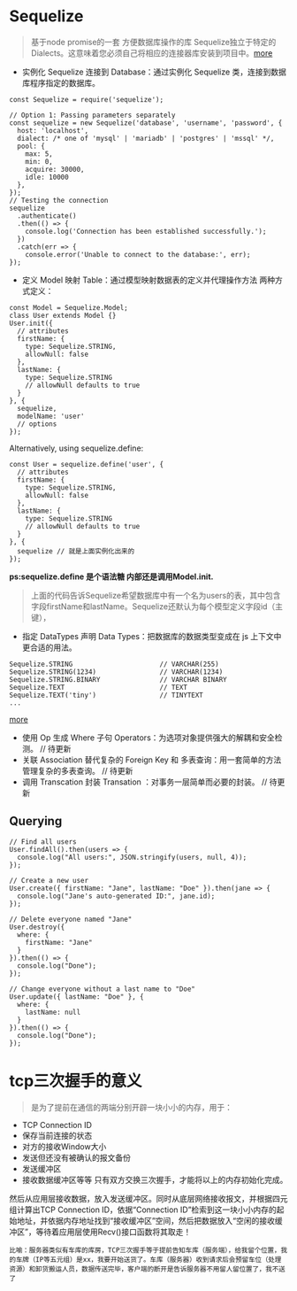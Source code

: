 # Sequelize
>基于node promise的一套 方便数据库操作的库
Sequelize独立于特定的Dialects。这意味着您必须自己将相应的连接器库安装到项目中。[more](https://sequelize.org/master/manual/dialects.html)




- 实例化 Sequelize 连接到 Database：通过实例化 Sequelize 类，连接到数据库程序指定的数据库。

```
const Sequelize = require('sequelize');

// Option 1: Passing parameters separately
const sequelize = new Sequelize('database', 'username', 'password', {
  host: 'localhost',
  dialect: /* one of 'mysql' | 'mariadb' | 'postgres' | 'mssql' */,
  pool: {
    max: 5,
    min: 0,
    acquire: 30000,
    idle: 10000
  },
});
// Testing the connection
sequelize
  .authenticate()
  .then(() => {
    console.log('Connection has been established successfully.');
  })
  .catch(err => {
    console.error('Unable to connect to the database:', err);
});

```
- 定义 Model 映射 Table：通过模型映射数据表的定义并代理操作方法
两种方式定义：
```
const Model = Sequelize.Model;
class User extends Model {}
User.init({
  // attributes
  firstName: {
    type: Sequelize.STRING,
    allowNull: false
  },
  lastName: {
    type: Sequelize.STRING
    // allowNull defaults to true
  }
}, {
  sequelize,
  modelName: 'user'
  // options
});
```
Alternatively, using sequelize.define:
```
const User = sequelize.define('user', {
  // attributes
  firstName: {
    type: Sequelize.STRING,
    allowNull: false
  },
  lastName: {
    type: Sequelize.STRING
    // allowNull defaults to true
  }
}, {
  sequelize // 就是上面实例化出来的
});

```
**ps:sequelize.define 是个语法糖 内部还是调用Model.init.**
>上面的代码告诉Sequelize希望数据库中有一个名为users的表，其中包含字段firstName和lastName。Sequelize还默认为每个模型定义字段id（主键），
- 指定 DataTypes 声明 Data Types：把数据库的数据类型变成在 js 上下文中更合适的用法。

```
Sequelize.STRING                      // VARCHAR(255)
Sequelize.STRING(1234)                // VARCHAR(1234)
Sequelize.STRING.BINARY               // VARCHAR BINARY
Sequelize.TEXT                        // TEXT
Sequelize.TEXT('tiny')                // TINYTEXT
...
```
[more](https://sequelize.org/master/manual/data-types.html)

- 使用 Op 生成 Where 子句 Operators：为选项对象提供强大的解耦和安全检测。
// 待更新
- 关联 Association 替代复杂的 Foreign Key 和 多表查询：用一套简单的方法管理复杂的多表查询。
// 待更新
- 调用 Transcation 封装 Transation ：对事务一层简单而必要的封装。
// 待更新




## Querying
```
// Find all users
User.findAll().then(users => {
  console.log("All users:", JSON.stringify(users, null, 4));
});

// Create a new user
User.create({ firstName: "Jane", lastName: "Doe" }).then(jane => {
  console.log("Jane's auto-generated ID:", jane.id);
});

// Delete everyone named "Jane"
User.destroy({
  where: {
    firstName: "Jane"
  }
}).then(() => {
  console.log("Done");
});

// Change everyone without a last name to "Doe"
User.update({ lastName: "Doe" }, {
  where: {
    lastName: null
  }
}).then(() => {
  console.log("Done");
});
```



# tcp三次握手的意义
>是为了提前在通信的两端分别开辟一块小小的内存，用于：
- TCP Connection ID
- 保存当前连接的状态
- 对方的接收Window大小
- 发送但还没有被确认的报文备份
- 发送缓冲区
- 接收数据缓冲区等等
只有双方交换三次握手，才能将以上的内存初始化完成。

然后从应用层接收数据，放入发送缓冲区。同时从底层网络接收报文，并根据四元组计算出TCP Connection ID，依据“Connection ID”检索到这一块小小内存的起始地址，并依据内存地址找到“接收缓冲区”空间，然后把数据放入“空闲的接收缓冲区”，等待着应用层使用Recv()接口函数将其取走！

`比喻：服务器类似有车库的库房，TCP三次握手等于提前告知车库（服务端），给我留个位置，我的车牌（IP等五元组）是xx，我要开始送货了。车库（服务器）收到请求后会预留车位（处理资源）和卸货搬运人员，数据传送完毕，客户端的断开是告诉服务器不用留人留位置了，我不送了`
